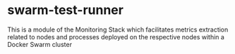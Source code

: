 # swarm-test-runner
This is a module of the Monitoring Stack which facilitates metrics extraction related to nodes and processes deployed on the respective nodes within a Docker Swarm cluster
